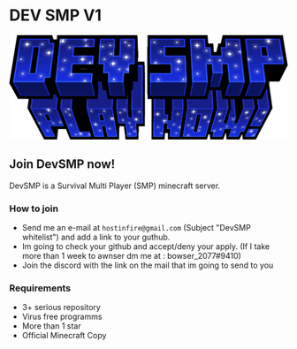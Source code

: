 # DEV SMP V1

![Image](/title.png)

## Join DevSMP now!
DevSMP is a Survival Multi Player (SMP) minecraft server.

### How to join

- Send me an e-mail at ```hostinfire@gmail.com``` (Subject "DevSMP whitelist") and add a link to your guthub.
- Im going to check your github and accept/deny your apply. (If I take more than 1 week to awnser dm me at : bowser_2077#9410)
- Join the discord with the link on the mail that im going to send to you

### Requirements

- 3+ serious repository
- Virus free programms
- More than 1 star
- Official Minecraft Copy
